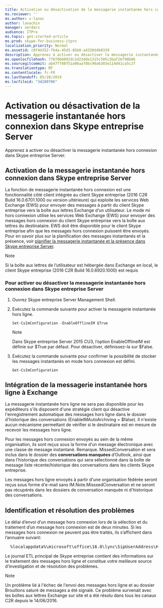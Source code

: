```yaml
---
title: Activation ou désactivation de la messagerie instantanée hors connexion dans Skype entreprise Server
ms.reviewer: ''
ms.author: v-lanac
author: lanachin
manager: serdars
audience: ITPro
ms.topic: get-started-article
ms.prod: skype-for-business-itpro
localization_priority: Normal
ms.assetid: c0f44352-fb4a-45d3-85b0-a4320d4b8339
description: Apprenez à activer ou désactiver la messagerie instantanée hors connexion dans Skype entreprise Server.
ms.openlocfilehash: 77078b6092dc1d23dde1315c505c5baf26798b86
ms.sourcegitcommit: ab47ff88f51a96aaf8bc99a6303e114d41ca5c2f
ms.translationtype: MT
ms.contentlocale: fr-FR
ms.lasthandoff: 05/20/2019
ms.locfileid: "34289706"
---
```

# <a name="enable-or-disable-offline-instant-messaging-im-in-skype-for-business-server"></a>Activation ou désactivation de la messagerie instantanée hors connexion dans Skype entreprise Server
 
Apprenez à activer ou désactiver la messagerie instantanée hors connexion dans Skype entreprise Server.
  
## <a name="enable-offline-instant-messaging-im-in-skype-for-business-server"></a>Activation de la messagerie instantanée hors connexion dans Skype entreprise Server

La fonction de messagerie instantanée hors connexion est une fonctionnalité côté client intégrée au client Skype entreprise (2016 C2R Build 16.0.6701.1000 ou version ultérieure) qui exploite les services Web Exchange (EWS) pour envoyer des messages à partir du client Skype entreprise vers la boîte aux lettres Exchange d’un utilisateur. Le mode mi hors connexion utilise les services Web Exchange (EWS) pour envoyer des messages hors connexion du client Skype entreprise vers la boîte aux lettres du destinataire. EWS doit être disponible pour le client Skype entreprise afin que les messages hors connexion puissent être envoyés. Pour en savoir plus sur la planification des messages instantanés et la présence, voir [planifier la messagerie instantanée et la présence dans Skype entreprise Server](../../plan-your-deployment/instant-messaging-and-presence.md).
  
> [!NOTE]
> Si la boîte aux lettres de l’utilisateur est hébergée dans Exchange en local, le client Skype entreprise (2016 C2R Build 16.0.6920.1000) est requis 
  
### <a name="to-enable-or-disable-offline-im-in-skype-for-business-server"></a>Pour activer ou désactiver la messagerie instantanée hors connexion dans Skype entreprise Server

1. Ouvrez Skype entreprise Server Management Shell.
    
2. Exécutez la commande suivante pour activer la messagerie instantanée hors ligne.
    
   ```
   Set-CsImConfiguration -EnableOfflineIM $True
   ```

    > [!NOTE]
    > Dans Skype entreprise Server 2015 CU3, l’option EnableOfflineIM est définie sur $True par défaut. Pour désactiver, définissez-la sur $False. 
  
3. Exécutez la commande suivante pour confirmer la possibilité de stocker les messages instantanés en mode hors connexion est défini.
    
   ```
   Get-CsImConfiguration
   ```

## <a name="offline-im-integration-with-exchange"></a>Intégration de la messagerie instantanée hors ligne à Exchange

La messagerie instantanée hors ligne ne sera pas disponible pour les expéditeurs s'ils disposent d'une stratégie client qui désactive l'enregistrement automatique des messages hors ligne dans le dossier d'historique des conversations (EnableIMAutoArchiving = $false). Il n'existe aucun mécanisme permettant de vérifier si le destinataire est en mesure de recevoir les messages hors ligne.
  
Pour les messages hors connexion envoyés au sein de la même organisation, ils sont reçus sous la forme d’un message électronique avec une classe de message instantané. Remarque. MissedConversation et sera inclus dans le dossier des **conversations manquées** d’Outlook, ainsi que dans l’historique des conversations qui sera sélectionné dans la boîte de message liste récente/historique des conversations dans les clients Skype entreprise.
  
Les messages hors ligne envoyés à partir d'une organisation fédérée seront reçus sous forme d'e-mail sans IM.Note.MisssedConversation et ne seront pas récupérés dans les dossiers de conversation manquée ni d'historique des conversations. 
  
## <a name="troubleshooting"></a>Identification et résolution des problèmes

Le délai d’envoi d’un message hors connexion lors de la sélection et du traitement d’un message hors connexion est de deux minutes. Si les messages hors connexion ne peuvent pas être traités, ils s’affichent dans l’annuaire suivant: 
  
  <pre>  %localappdata%\microsoft\office\16.0\lync\SipUserAddress\History Spooler   </pre>

Le journal ETL principal de Skype entreprise contient des informations sur le traitement des messages hors ligne et constitue votre meilleure source d’investigation et de résolution des problèmes. 
  
> [!NOTE]
> Un problème lié à l'échec de l'envoi des messages hors ligne et au dossier Brouillons saturé de messages a été signalé. Ce problème survenait avec les boîtes aux lettres Exchange sur site et a été résolu dans tous les canaux C2R depuis le 14/06/2016.   
